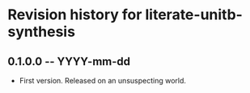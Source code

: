 # Revision history for literate-unitb-synthesis

## 0.1.0.0  -- YYYY-mm-dd

* First version. Released on an unsuspecting world.
